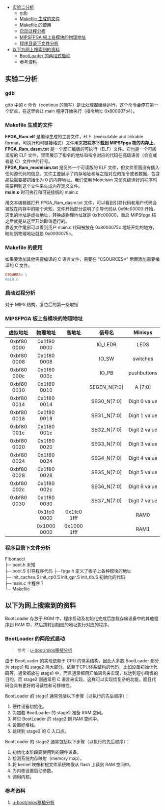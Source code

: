 - [实验二分析](#实验二分析)
    - [gdb](#gdb)
    - [Makefile 生成的文件](#makefile-生成的文件)
    - [Makefile 的使用](#makefile-的使用)
    - [启动过程分析](#启动过程分析)
    - [MIPSFPGA 板上各模块的物理地址](#mipsfpga-板上各模块的物理地址)
    - [程序目录下文件分析](#程序目录下文件分析)
- [以下为网上搜索到的资料](#以下为网上搜索到的资料)
    - [BootLoader 的两段式启动](#bootloader-的两段式启动)
    - [参考资料](#参考资料)

## 实验二分析

### gdb

gdb 中的 c 命令（continue 的简写）是让处理器继续运行，这个命令会停在第一个断点，在这里会让 main 程序开始执行（指令地址 0x800007b4）。

### Makefile 生成的文件

**FPGA_Ram.elf** 是编译生成的主要文件，ELF（executable and linkable format，可执行和可链接格式）文件用来**把程序下载到 MIPSFpga 核的内存上**。  
**FPGA_Ram_dasm.txt** 是一个反汇编版的可执行（ELF）文件。它也是一个可阅读版的 ELF 文件，里面展示了指令的地址和指令对应的代码在高级语言（会变或者是 C）文件中的行号。  
**FPGA_Ram_modelsim.txt** 是另外一个可读版的 ELF 文件，但文件里面没有插入任何源代码的信息。文件主要展示了内存地址和与之相对应的指令或者数据，包含那些需要被初始化为 0 的内存地址。我们使用 Modelsim 来仿真编译好的程序时需要用到这个文件来生成内存定义文件。  
**main.o** 时可执行和可链接版的 main.c  

用文本编辑器打开 FPGA_Ram_dasm.txt 文件，可以看到引导代码和用户代码会被放在内存中的哪个未知。文件开始部分说明了引导代码从 0x9fc00000 开始，这里的地址是虚拟地址，转换成物理地址就是 0x1fc00000，重启 MIPSfpga 核之后就是从这里开始取值运行的。  
靠近文件尾部可以看到用户 main.c 代码被放在 0x8000075c 地址开始的地方，映射到物理地址就是 0x0000075c。

### Makefile 的使用

如果要添加其他需要编译的 C 语言文件，需要在 "CSOURCES=" 后面添加需要编译的 C 文件。
```makefile
CSOURES= \
main.c
```

### 启动过程分析

对于 MIPS 结构，复位后的第一条取指

### MIPSFPGA 板上各模块的物理地址

| 虚拟地址        | 物理地址        | 高地址         | 信号名          | Minisys                   |
|:-------------:|:-------------:|:-------------:|:--------------:|:---------------------------:|
| 0xbf80 0000 | 0x1f80 0000 |             | IO_LEDR      | LEDS                      |
| 0xbf80 0008 | 0x1f80 0008 |             | IO_SW        | switches                  |
| 0xbf80 000c | 0x1f80 000c |             | IO_PB        | pushbuttons               |
| 0xbf80 0010 | 0x1f80 0010 |             | SEGEN_N[7:0] | A [7:0]                   |
| 0xbf80 0014 | 0x1f80 0014 |             | SEG0_N[7:0]  | Digit 0 value             |
| 0xbf80 0018 | 0x1f80 0018 |             | SEG1_N[7:0]  | Digit 1 value             |
| 0xbf80 001c | 0x1f80 001c |             | SEG2_N[7:0]  | Digit 2 value             |
| 0xbf80 0020 | 0x1f80 0020 |             | SEG3_N[7:0]  | Digit 3 value             |
| 0xbf80 0024 | 0x1f80 0024 |             | SEG4_N[7:0]  | Digit 4 value             |
| 0xbf80 0028 | 0x1f80 0028 |             | SEG5_N[7:0]  | Digit 5 value             |
| 0xbf80 002c | 0x1f80 002c |             | SEG6_N[7:0]  | Digit 6 value             |
| 0xbf80 0030 | 0x1f80 0030 |             | SEG7_N[7:0]  | Digit 7 value             |
|             | 0x1fc0 0000 | 0x1fc0 1fff |              | RAM0                      |
|             | 0x1000 0000 | 0x1000 1fff |              | RAM1                      |

### 程序目录下文件分析

Fibonacci  
    ├─ boot.h 未知  
    ├─ boot.S 引导程序代码
    ├─ fpga.h 定义了板子上各种模块的地址  
    ├─ init_caches.S init_cp0.S init_gpr.S init_tlb.S 初始化的代码  
    ├─ main.c 主程序？  
    └─ Makefile

## 以下为网上搜索到的资料

BootLoader 存放于 ROM 中，程序启动及初始化完成后加载存储设备中的其他程序到 RAM 中，然后跳转到相应的地址执行对应的程序。

### BootLoader 的两段式启动

> 参考：[u-boot/mips移植分析][1]

[1]: https://blog.xuite.net/tzeng015/twblog/113272444-u-boot%2Fmips%E7%A7%BB%E6%A4%8D%E5%88%86%E6%9E%90        "u-boot/mips移植分析"

由于 BootLoader 的实现依赖于 CPU 的体系结构，因此大多数 BootLoader 都分为 stage1 和 stage2 两大部分。依赖于CPU体系结构的代码，比如设备初始化代码等，通常都放在 stage1 中，而且通常都用汇编语言来实现，以达到短小精悍的目的。而 stage2 则通常用 C 语言来实现，这样可以实现给复杂的功能，而且代码会具有更好的可读性和可移植性。

BootLoader 的 stage1 通常包括以下步骤（以执行的先后顺序）：

1. 硬件设备初始化。
2. 为加载 BootLoader 的 stage2 准备 RAM 空间。
3. 拷贝 BootLoader 的 stage2 到 RAM 空间中。
4. 设置好堆栈。
5. 跳转到 stage2 的 C 入口点。

BootLoader 的 stage2 通常包括以下步骤（以执行的先后顺序）：

1. 初始化本阶段要使用到的硬件设备。
2. 检测系统内存映射（memory map）。
3. 将 kernel 映像和根文件系统映像从 flash 上读到 RAM 空间中。
4. 为内核设置启动参数。
5. 调用内核。

### 参考资料

1. [u-boot/mips移植分析](https://blog.xuite.net/tzeng015/twblog/113272444-u-boot%2Fmips%E7%A7%BB%E6%A4%8D%E5%88%86%E6%9E%90)